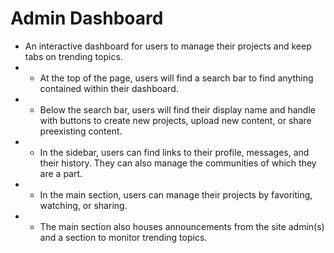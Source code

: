 # Admin Dashboard
- An interactive dashboard for users to manage their projects and keep tabs on trending topics. 
- - At the top of the page, users will find a search bar to find anything contained within their dashboard.
- - Below the search bar, users will find their display name and handle with buttons to create new projects, upload new content, or share preexisting content.
- - In the sidebar, users can find links to their profile, messages, and their history. They can also manage the communities of which they are a part.
- - In the main section, users can manage their projects by favoriting, watching, or sharing.
- - The main section also houses announcements from the site admin(s) and a section to monitor trending topics. 